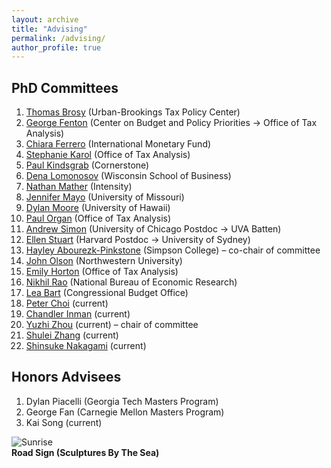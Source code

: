 ```yaml
---
layout: archive
title: "Advising"
permalink: /advising/
author_profile: true
---
```


## PhD Committees

1. [Thomas Brosy](https://www.urban.org/author/thomas-brosy) (Urban-Brookings Tax Policy Center)
2. [George Fenton](https://www.cbpp.org/about/our-staff/george-fenton) (Center on Budget and Policy Priorities → Office of Tax Analysis)
3. [Chiara Ferrero](https://deepblue.lib.umich.edu/handle/2027.42/169665) (International Monetary Fund)
4. [Stephanie Karol](https://www.stephanie-a-karol.com) (Office of Tax Analysis)
5. [Paul Kindsgrab](https://sites.google.com/view/paulmkindsgrab/home) (Cornerstone)
6. [Dena Lomonosov](https://www.dena-lomonosov.com) (Wisconsin School of Business)
7. [Nathan Mather](https://www.linkedin.com/in/nathan-mather-phd-70979924b/) (Intensity)
8. [Jennifer Mayo](https://www.jennifer-mayo.com) (University of Missouri)
9. [Dylan Moore](https://www.dylantmoore.com/) (University of Hawaii)
10. [Paul Organ](https://www.paulorgan.com/#) (Office of Tax Analysis)
11. [Andrew Simon](https://andrewrsimon.com) (University of Chicago Postdoc → UVA Batten)
12. [Ellen Stuart](https://www.ellenstuart.com) (Harvard Postdoc → University of Sydney)
13. [Hayley Abourezk-Pinkstone](https://sites.google.com/view/hayley-abourezk-pinkstone) (Simpson College) – co-chair of committee
14. [John Olson](https://www.johnsolson.com) (Northwestern University)
15. [Emily Horton](https://www.emily-horton.com) (Office of Tax Analysis)
16. [Nikhil Rao](https://lsa.umich.edu/econ/people/phd-students/nikhil-rao.html) (National Bureau of Economic Research)
17. [Lea Bart](https://www.lea-bart.com/home) (Congressional Budget Office)
18. [Peter Choi](https://lsa.umich.edu/econ/people/phd-students/peterjc.html) (current)
19. [Chandler Inman](https://lsa.umich.edu/econ/people/phd-students/inmanch.html) (current)
20. [Yuzhi Zhou](https://cbe.anu.edu.au/about/staff-directory/yuzhi-zhou) (current) – chair of committee
21. [Shulei Zhang](https://cbe.anu.edu.au/about/staff-directory/shulei-zhang) (current)
22. [Shinsuke Nakagami](https://rse.anu.edu.au/about/staff-directory/shinsuke-nakagami) (current)


## Honors Advisees

1. Dylan Piacelli (Georgia Tech Masters Program)
2. George Fan (Carnegie Mellon Masters Program)
3. Kai Song (current)


![Sunrise](https://ashleycraig.com/images/ooroo.jpg "Road Sign (Sculptures By The Sea)")
<br>**Road Sign (Sculptures By The Sea)**
